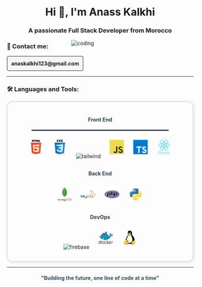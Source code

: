 <h1 align="center">Hi 👋, I'm Anass Kalkhi</h1>
<h3 align="center">A passionate Full Stack Developer from Morocco</h3>

<img align="right" alt="coding" width="330" src="https://media.tenor.com/A-xepNszV9YAAAAi/ai-bot.gif" />


<h3>📧 Contact me:</h3>
<p align="left" style="font-weight: bold; background-color: #f5f5f5; padding: 10px; border-radius: 5px; border: 2px solid gray; width: fit-content;">
  anaskalkhi123@gmail.com
</p>

---

<h3>🛠️ Languages and Tools:</h3>
<div align="center" style="border: 2px solid #ddd; padding: 20px; border-radius: 15px; box-shadow: 2px 2px 8px rgba(0, 0, 0, 0.1);">

  <h4 style="color: #2c3e50;">Front End</h4>
  <hr style="border: 1px solid #2c3e50; width: 80%;">
  <img src="https://raw.githubusercontent.com/devicons/devicon/master/icons/html5/html5-original-wordmark.svg" alt="html5" width="40" height="40" style="margin: 10px;"/>
  <img src="https://raw.githubusercontent.com/devicons/devicon/master/icons/css3/css3-original-wordmark.svg" alt="css3" width="40" height="40" style="margin: 10px;"/>
  <img src="https://www.vectorlogo.zone/logos/tailwindcss/tailwindcss-icon.svg" alt="tailwind" width="40" height="40" style="margin: 10px;"/>
  <img src="https://raw.githubusercontent.com/devicons/devicon/master/icons/javascript/javascript-original.svg" alt="javascript" width="40" height="40" style="margin: 10px;"/>
  <img src="https://raw.githubusercontent.com/devicons/devicon/master/icons/typescript/typescript-original.svg" alt="typescript" width="40" height="40" style="margin: 10px;"/>
  <img src="https://raw.githubusercontent.com/devicons/devicon/master/icons/react/react-original-wordmark.svg" alt="react" width="40" height="40" style="margin: 10px;"/>

  <h4 style="color: #2c3e50;">Back End</h4>

  <img src="https://raw.githubusercontent.com/devicons/devicon/master/icons/mongodb/mongodb-original-wordmark.svg" alt="mongodb" width="40" height="40" style="margin: 10px;"/>
  <img src="https://raw.githubusercontent.com/devicons/devicon/master/icons/mysql/mysql-original-wordmark.svg" alt="mysql" width="40" height="40" style="margin: 10px;"/>
  <img src="https://raw.githubusercontent.com/devicons/devicon/master/icons/php/php-original.svg" alt="php" width="40" height="40" style="margin: 10px;"/>
  <img src="https://raw.githubusercontent.com/devicons/devicon/master/icons/python/python-original.svg" alt="python" width="40" height="40" style="margin: 10px;"/>

  <h4 style="color: #2c3e50;">DevOps</h4>

  <img src="https://www.vectorlogo.zone/logos/firebase/firebase-icon.svg" alt="firebase" width="40" height="40" style="margin: 10px;"/>
  <img src="https://raw.githubusercontent.com/devicons/devicon/master/icons/docker/docker-original-wordmark.svg" alt="docker" width="40" height="40" style="margin: 10px;"/>
  <img src="https://raw.githubusercontent.com/devicons/devicon/master/icons/linux/linux-original.svg" alt="linux" width="40" height="40" style="margin: 10px;"/>

</div>

---

<h4 align="center" style="font-weight: bold; color: #34495e;">"Building the future, one line of code at a time"</h4>
